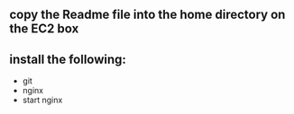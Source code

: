 
## copy the Readme file into the home directory on the EC2 box 
## install the following: 
- git
- nginx
- start nginx